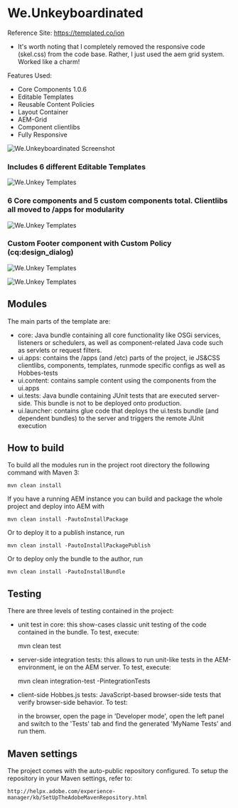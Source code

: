 # We.Unkeyboardinated

Reference Site: https://templated.co/ion
* It's worth noting that I completely removed the responsive code (skel.css) from the code base. Rather, I just used the aem grid system. Worked like a charm!

Features Used:
 - Core Components 1.0.6
 - Editable Templates
 - Reusable Content Policies
 - Layout Container
 - AEM-Grid
 - Component clientlibs 
 - Fully Responsive

![We.Unkeyboardinated Screenshot](screenshots/site-image.png?raw=true)

### Includes 6 different Editable Templates
![We.Unkey Templates](screenshots/site-templates.png?raw=true)

### 6 Core components and 5 custom components total. Clientlibs all moved to /apps for modularity
![We.Unkey Templates](screenshots/we-unkey-components.png?raw=true)


### Custom Footer component with Custom Policy (cq:design_dialog)
![We.Unkey Templates](screenshots/footer-component.png?raw=true)

![We.Unkey Templates](screenshots/footer-policy.png?raw=true)


## Modules

The main parts of the template are:

* core: Java bundle containing all core functionality like OSGi services, listeners or schedulers, as well as component-related Java code such as servlets or request filters.
* ui.apps: contains the /apps (and /etc) parts of the project, ie JS&CSS clientlibs, components, templates, runmode specific configs as well as Hobbes-tests
* ui.content: contains sample content using the components from the ui.apps
* ui.tests: Java bundle containing JUnit tests that are executed server-side. This bundle is not to be deployed onto production.
* ui.launcher: contains glue code that deploys the ui.tests bundle (and dependent bundles) to the server and triggers the remote JUnit execution

## How to build

To build all the modules run in the project root directory the following command with Maven 3:

    mvn clean install

If you have a running AEM instance you can build and package the whole project and deploy into AEM with  

    mvn clean install -PautoInstallPackage
    
Or to deploy it to a publish instance, run

    mvn clean install -PautoInstallPackagePublish
    
Or to deploy only the bundle to the author, run

    mvn clean install -PautoInstallBundle

## Testing

There are three levels of testing contained in the project:

* unit test in core: this show-cases classic unit testing of the code contained in the bundle. To test, execute:

    mvn clean test

* server-side integration tests: this allows to run unit-like tests in the AEM-environment, ie on the AEM server. To test, execute:

    mvn clean integration-test -PintegrationTests

* client-side Hobbes.js tests: JavaScript-based browser-side tests that verify browser-side behavior. To test:

    in the browser, open the page in 'Developer mode', open the left panel and switch to the 'Tests' tab and find the generated 'MyName Tests' and run them.


## Maven settings

The project comes with the auto-public repository configured. To setup the repository in your Maven settings, refer to:

    http://helpx.adobe.com/experience-manager/kb/SetUpTheAdobeMavenRepository.html
